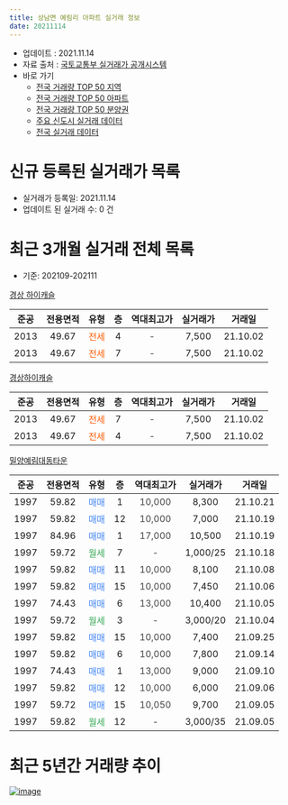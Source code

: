 ```yaml
---
title: 상남면 예림리 아파트 실거래 정보
date: 20211114
---
```


* 업데이트 : 2021.11.14
* 자료 출처 : [국토교통부 실거래가 공개시스템](http://rt.molit.go.kr)
* 바로 가기
    * [전국 거래량 TOP 50 지역](https://apt-info.github.io/apt-trade-info/tr)
    * [전국 거래량 TOP 50 아파트](https://apt-info.github.io/apt-trade-info/ta)
    * [전국 거래량 TOP 50 분양권](https://apt-info.github.io/apt-trade-info/tb)
    * [주요 신도시 실거래 데이터](https://apt-info.github.io/apt-trade-info/newtown)
    * [전국 실거래 데이터](https://apt-info.github.io/apt-trade-info/all)



<script async src="https://pagead2.googlesyndication.com/pagead/js/adsbygoogle.js"></script>
<!-- 기본광고 -->
<ins class="adsbygoogle"
     style="display:block"
     data-ad-client="ca-pub-1142216861245946"
     data-ad-slot="4805727019"
     data-ad-format="auto"
     data-full-width-responsive="true"></ins>
<script>
     (adsbygoogle = window.adsbygoogle || []).push({});
</script>


# 신규 등록된 실거래가 목록

* 실거래가 등록일: 2021.11.14
* 업데이트 된 실거래 수: 0 건




<script async src="https://pagead2.googlesyndication.com/pagead/js/adsbygoogle.js"></script>
<!-- 기본광고 -->
<ins class="adsbygoogle"
     style="display:block"
     data-ad-client="ca-pub-1142216861245946"
     data-ad-slot="4805727019"
     data-ad-format="auto"
     data-full-width-responsive="true"></ins>
<script>
     (adsbygoogle = window.adsbygoogle || []).push({});
</script>


# 최근 3개월 실거래 전체 목록
* 기준: 202109-202111


[경상 하이캐슬](https://search.naver.com/search.naver?query=%EA%B2%BD%EC%83%81+%ED%95%98%EC%9D%B4%EC%BA%90%EC%8A%AC)

|준공|전용면적|유형|층|역대최고가|실거래가|거래일|
|:---:|:---:|:---:|:---:|:---:|:---:|:---:|
|2013|49.67|<span style="color:#FF5A00">전세</span>|4|<span style="color:#444444">-</span>|7,500|21.10.02|
|2013|49.67|<span style="color:#FF5A00">전세</span>|7|<span style="color:#444444">-</span>|7,500|21.10.02|

[경상하이캐슬](https://search.naver.com/search.naver?query=%EA%B2%BD%EC%83%81%ED%95%98%EC%9D%B4%EC%BA%90%EC%8A%AC)

|준공|전용면적|유형|층|역대최고가|실거래가|거래일|
|:---:|:---:|:---:|:---:|:---:|:---:|:---:|
|2013|49.67|<span style="color:#FF5A00">전세</span>|7|<span style="color:#444444">-</span>|7,500|21.10.02|
|2013|49.67|<span style="color:#FF5A00">전세</span>|4|<span style="color:#444444">-</span>|7,500|21.10.02|

[밀양예림대동타운](https://search.naver.com/search.naver?query=%EB%B0%80%EC%96%91%EC%98%88%EB%A6%BC%EB%8C%80%EB%8F%99%ED%83%80%EC%9A%B4)

|준공|전용면적|유형|층|역대최고가|실거래가|거래일|
|:---:|:---:|:---:|:---:|:---:|:---:|:---:|
|1997|59.82|<span style="color:#4285F3">매매</span>|1|<span style="color:#444444">10,000</span>|8,300|21.10.21|
|1997|59.82|<span style="color:#4285F3">매매</span>|12|<span style="color:#444444">10,000</span>|7,000|21.10.19|
|1997|84.96|<span style="color:#4285F3">매매</span>|1|<span style="color:#444444">17,000</span>|10,500|21.10.19|
|1997|59.72|<span style="color:#34A853">월세</span>|7|<span style="color:#444444">-</span>|1,000/25|21.10.18|
|1997|59.82|<span style="color:#4285F3">매매</span>|11|<span style="color:#444444">10,000</span>|8,100|21.10.08|
|1997|59.82|<span style="color:#4285F3">매매</span>|15|<span style="color:#444444">10,000</span>|7,450|21.10.06|
|1997|74.43|<span style="color:#4285F3">매매</span>|6|<span style="color:#444444">13,000</span>|10,400|21.10.05|
|1997|59.72|<span style="color:#34A853">월세</span>|3|<span style="color:#444444">-</span>|3,000/20|21.10.04|
|1997|59.82|<span style="color:#4285F3">매매</span>|15|<span style="color:#444444">10,000</span>|7,400|21.09.25|
|1997|59.82|<span style="color:#4285F3">매매</span>|6|<span style="color:#444444">10,000</span>|7,800|21.09.14|
|1997|74.43|<span style="color:#4285F3">매매</span>|1|<span style="color:#444444">13,000</span>|9,000|21.09.10|
|1997|59.82|<span style="color:#4285F3">매매</span>|12|<span style="color:#444444">10,000</span>|6,000|21.09.06|
|1997|59.72|<span style="color:#4285F3">매매</span>|15|<span style="color:#444444">10,050</span>|9,700|21.09.05|
|1997|59.82|<span style="color:#34A853">월세</span>|12|<span style="color:#444444">-</span>|3,000/35|21.09.05|



<script async src="https://pagead2.googlesyndication.com/pagead/js/adsbygoogle.js"></script>
<!-- 기본광고 -->
<ins class="adsbygoogle"
     style="display:block"
     data-ad-client="ca-pub-1142216861245946"
     data-ad-slot="4805727019"
     data-ad-format="auto"
     data-full-width-responsive="true"></ins>
<script>
     (adsbygoogle = window.adsbygoogle || []).push({});
</script>


# 최근 5년간 거래량 추이


<div style="width:100%;">
    <canvas id="deal_progress" height="200"></canvas>
</div>

<script>
new Chart(document.getElementById("deal_progress"), {
    type: 'line',
    data: {
        labels: ['16.01','16.02','16.03','16.04','16.05','16.06','16.07','16.08','16.09','16.10','16.11','16.12','17.01','17.02','17.03','17.04','17.05','17.06','17.07','17.08','17.09','17.10','17.11','17.12','18.01','18.02','18.03','18.04','18.05','18.06','18.07','18.08','18.09','18.10','18.11','18.12','19.01','19.02','19.03','19.04','19.05','19.06','19.07','19.08','19.09','19.10','19.11','19.12','20.01','20.02','20.03','20.04','20.05','20.06','20.07','20.08','20.09','20.10','20.11','20.12','21.01','21.02','21.03','21.04','21.05','21.06','21.07','21.08','21.09','21.10'],
        datasets: [{
            label: '매매/분양권',
            data: [0,5,4,8,6,6,2,5,2,3,4,6,0,8,4,3,5,3,1,7,5,4,3,3,8,2,5,6,2,1,5,1,1,3,3,1,1,1,3,6,3,1,3,3,1,1,1,2,1,4,6,3,4,3,2,2,3,4,7,2,6,3,3,6,4,3,4,3,5,6],
            borderColor: "rgba(66, 133, 243, 1)",
            backgroundColor: "rgba(66, 133, 243, 0.05)",
            borderWidth: 1,
            pointRadius: 0,
            fill: false,
            lineTension: 0
        },{
            label: '전/월세',
            data: [5,5,5,3,2,1,3,3,1,1,3,2,4,0,3,3,2,3,1,3,3,2,3,1,2,2,3,3,2,3,2,1,1,0,0,1,3,2,1,3,4,3,4,1,5,1,4,4,3,6,1,1,3,5,3,3,3,4,1,5,3,5,2,2,2,3,1,1,1,6],
            borderColor: "rgba(255, 90, 0, 1)",
            backgroundColor: "rgba(255, 90, 0, 0.05)",
            borderWidth: 1,
            pointRadius: 0,
            fill: false,
            lineTension: 0
        },{
            label: '합계',
            data: [5,10,9,11,8,7,5,8,3,4,7,8,4,8,7,6,7,6,2,10,8,6,6,4,10,4,8,9,4,4,7,2,2,3,3,2,4,3,4,9,7,4,7,4,6,2,5,6,4,10,7,4,7,8,5,5,6,8,8,7,9,8,5,8,6,6,5,4,6,12],
            borderColor: "rgba(0, 0, 0, 1)",
            backgroundColor: "rgba(0, 0, 0, 0.03)",
            borderWidth: 0.1,
            pointRadius: 0,
            fill: true,
            lineTension: 0
        }
        ]
    },
    options: {
        responsive: true,
        title: {
            display: false
        },
        tooltips: {
            mode: 'index',
            intersect: false
        },
        hover: {
            mode: 'nearest',
            intersect: true
        },
        scales: {
            xAxes: [{
                display: true,
                scaleLabel: {
                    display: true,
                    labelString: '년/월'
                }
            }],
            yAxes: [{
                display: true,
                ticks: {
                    suggestedMin: 0,
                },
                scaleLabel: {
                    display: true,
                    labelString: '실거래 수'
                }
            }]
        }
    }
});

</script>


[![image](https://apt-info.github.io/images/2020-01-03-apt-trade-info/1024x500.png)](https://play.google.com/store/apps/details?id=com.aptinfo.apttradeinfo)

